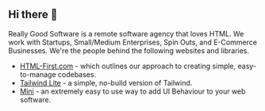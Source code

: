 ## Hi there 👋

<!--

**Here are some ideas to get you started:**

🙋‍♀️ A short introduction - what is your organization all about?
🌈 Contribution guidelines - how can the community get involved?
👩‍💻 Useful resources - where can the community find your docs? Is there anything else the community should know?
🍿 Fun facts - what does your team eat for breakfast?
🧙 Remember, you can do mighty things with the power of [Markdown](https://docs.github.com/github/writing-on-github/getting-started-with-writing-and-formatting-on-github/basic-writing-and-formatting-syntax)
-->

Really Good Software is a remote software agency that loves HTML. We work with Startups, Small/Medium Enterprises, Spin Outs, and E-Commerce Businesses. We're the people behind the following websites and libraries.

- [HTML-First.com](https://html-first.com/) - which outlines our approach to creating simple, easy-to-manage codebases.
- [Tailwind Lite](https://tailwind-lite.com/) - a simple, no-build version of Tailwind.
- [Mini](https://mini-js.com/) - an extremely easy to use way to add UI Behaviour to your web software.
